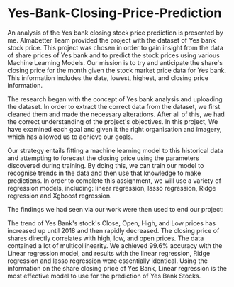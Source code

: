 # Yes-Bank-Closing-Price-Prediction
An analysis of the Yes bank closing stock price prediction is presented by me. Almabetter Team provided the project with the dataset of Yes bank stock price. This project was chosen in order to gain insight from the data of share prices of Yes bank and to predict the stock prices using various Machine Learning Models. Our mission is to try and anticipate the share's closing price for the month given the stock market price data for Yes bank. This information includes the date, lowest, highest, and closing price information.

The research began with the concept of Yes bank analysis and uploading the dataset. In order to extract the correct data from the dataset, we first cleaned them and made the necessary alterations. After all of this, we had the correct understanding of the project's objectives. In this project, We have examined each goal and given it the right organisation and imagery, which has allowed us to achieve our goals.

Our strategy entails fitting a machine learning model to this historical data and attempting to forecast the closing price using the parameters discovered during training. By doing this, we can train our model to recognise trends in the data and then use that knowledge to make predictions. In order to complete this assignment, we will use a variety of regression models, including: linear regression, lasso regression, Ridge regression and Xgboost regression.

The findings we had seen via our work were then used to end our project:

The trend of Yes Bank's stock's Close, Open, High, and Low prices has increased up until 2018 and then rapidly decreased. The closing price of shares directly correlates with high, low, and open prices. The data contained a lot of multicollinearity. We achieved 99.6% accuracy with the Linear regression model, and results with the linear regression, Ridge regression and lasso regression were essentially identical. Using the information on the share closing price of Yes Bank, Linear regression is the most effective model to use for the prediction of Yes Bank Stocks.
